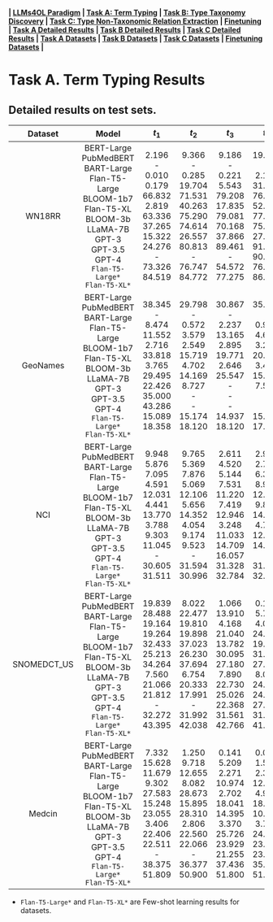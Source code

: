 
**| [LLMs4OL Paradigm](../../README.md#llms4ol-paradigm) | [Task A: Term Typing](../../TaskA/README.md) | [Task B: Type Taxonomy Discovery](../../TaskB/README.md) | [Task C: Type Non-Taxonomic Relation Extraction](../../TaskC/README.md) | [Finetuning](../../tuning/README.md) | [Task A Detailed Results](../../TaskA/results/readme.md) | [Task B Detailed Results](../../TaskB/results/readme.md) | [Task C Detailed Results](../../TaskC/results/readme.md) | [Task A Datasets](../../datasets/TaskA/README.md) | [Task B Datasets](../../datasets/TaskB/README.md) | [Task C Datasets](../../datasets/TaskC/README.md) | [Finetuning Datasets](../../datasets/Tuning/README.md) |**



# Task A. Term Typing Results

## Detailed results on test sets.

|   Dataset    |                                                                                       Model                                                                                        |                                                          $t_1$                                                           |                                                      $t_2$                                                      |                                                      $t_3$                                                      |                                                      $t_4$                                                      |                                                    $t_5$                                                     |                                                      $t_6$                                                      |                                                     $t_7$                                                      |                                                      $t_8$                                                      |
|:------------:|:----------------------------------------------------------------------------------------------------------------------------------------------------------------------------------:|:------------------------------------------------------------------------------------------------------------------------:|:---------------------------------------------------------------------------------------------------------------:|:---------------------------------------------------------------------------------------------------------------:|:---------------------------------------------------------------------------------------------------------------:|:------------------------------------------------------------------------------------------------------------:|:---------------------------------------------------------------------------------------------------------------:|:--------------------------------------------------------------------------------------------------------------:|:---------------------------------------------------------------------------------------------------------------:|
|    WN18RR    |BERT-Large<br>PubMedBERT<br>BART-Large<br>Flan-T5-Large<br>BLOOM-1b7<br>Flan-T5-XL<br>BLOOM-3b<br>LLaMA-7B<br>GPT-3<br>GPT-3.5<br>GPT-4<br>`Flan-T5-Large*`<br>`Flan-T5-XL*`|     2.196<br>-<br>0.010<br>0.179<br>66.832<br>2.819<br>63.336<br>37.265<br>15.322<br>24.276<br>-<br>73.326<br>84.519     |9.366<br>-<br>0.285<br>19.704<br>71.531<br>40.263<br>75.290<br>74.614<br>26.557<br>80.813<br>-<br>76.747<br>84.772|9.186<br>-<br>0.221<br>5.543<br>79.208<br>17.835<br>79.081<br>70.168<br>37.866<br>89.461<br>-<br>54.572<br>77.275|19.419<br>-<br>2.164<br>31.267<br>76.842<br>52.217<br>77.064<br>75.976<br>27.571<br>91.721<br>90.116<br>76.906<br>86.282|4.720<br>-<br>0.010<br>0.0<br>40.084<br>0.010<br>37.402<br>24.287<br>8.479<br>0.813<br>-<br>10.834<br>50.232|19.345<br>-<br>0.031<br>3.030<br>61.964<br>7.750<br>65.322<br>76.610<br>27.138<br>60.760<br>-<br>61.362<br>76.462|9.936<br>-<br>0.0<br>5.702<br>68.394<br>18.479<br>68.996<br>67.412<br>27.518<br>49.387<br>-<br>54.297<br>72.386|27.856<br>-<br>0.190<br>26.800<br>70.031<br>18.859<br>71.626<br>81.383<br>24.656<br>82.418<br>-<br>69.324<br>80.517|
|   GeoNames   |BERT-Large<br>PubMedBERT<br>BART-Large<br>Flan-T5-Large<br>BLOOM-1b7<br>Flan-T5-XL<br>BLOOM-3b<br>LLaMA-7B<br>GPT-3<br>GPT-3.5<br>GPT-4<br>`Flan-T5-Large*`<br>`Flan-T5-XL*`| 38.345<br>-<br>8.474<br>11.552<br>2.716<br>33.818<br>3.765<br>29.495<br>22.426<br>35.000<br>43.286<br>15.089<br>18.358  |29.798<br>-<br>0.572<br>3.579<br>2.549<br>15.719<br>4.702<br>14.169<br>8.727<br>-<br>-<br>15.174<br>18.120|30.867<br>-<br>2.237<br>13.165<br>2.895<br>19.771<br>2.646<br>25.547<br>-<br>-<br>-<br>14.937<br>18.120|35.328<br>-<br>0.984<br>4.685<br>3.206<br>20.789<br>3.438<br>15.954<br>7.500<br>-<br>-<br>15.128<br>17.912|23.610<br>-<br>21.480<br>9.451<br>28.517<br>15.365<br>28.844<br>13.919<br>-<br>-<br>-<br>15.774<br>17.265|25.666<br>-<br>20.513<br>6.057<br>18.382<br>12.413<br>18.084<br>9.446<br>-<br>-<br>-<br>16.282<br>17.328|11.320<br>-<br>7.830<br>8.178<br>25.866<br>18.439<br>25.646<br>17.794<br>-<br>-<br>-<br>15.934<br>17.450|30.447<br>-<br>23.218<br>7.387<br>19.809<br>15.823<br>20.718<br>16.795<br>-<br>-<br>-<br>16.918<br>17.641|
|     NCI      |BERT-Large<br>PubMedBERT<br>BART-Large<br>Flan-T5-Large<br>BLOOM-1b7<br>Flan-T5-XL<br>BLOOM-3b<br>LLaMA-7B<br>GPT-3<br>GPT-3.5<br>GPT-4<br>`Flan-T5-Large*`<br>`Flan-T5-XL*`|    9.948<br>5.876<br>7.095<br>4.591<br>12.031<br>4.441<br>13.770<br>3.788<br>9.303<br>11.045<br>-<br>30.605<br>31.511    |9.765<br>5.369<br>7.876<br>5.069<br>12.106<br>5.656<br>14.352<br>4.054<br>9.174<br>9.523<br>-<br>31.594<br>30.996|2.611<br>4.520<br>5.144<br>7.531<br>11.220<br>7.419<br>12.946<br>3.248<br>11.033<br>14.709<br>16.057<br>31.328<br>32.784|2.902<br>2.790<br>6.325<br>8.966<br>12.435<br>9.831<br>14.418<br>4.778<br>12.742<br>14.227<br>-<br>31.927<br>32.052|11.095<br>3.368<br>9.103<br>3.069<br>10.954<br>2.125<br>14.264<br>3.672<br>9.374<br>8.563<br>-<br>29.116<br>30.014|10.966<br>1.613<br>9.943<br>4.250<br>10.451<br>3.297<br>14.069<br>3.921<br>8.754<br>8.130<br>-<br>29.282<br>29.706|1.127<br>1.339<br>7.240<br>5.485<br>11.133<br>3.871<br>14.926<br>5.252<br>9.141<br>12.684<br>-<br>31.291<br>31.769|1.364<br>0.657<br>8.267<br>5.843<br>11.499<br>6.284<br>15.562<br>7.714<br>9.112<br>11.249<br>-<br>30.796<br>31.357|
| SNOMEDCT\_US |BERT-Large<br>PubMedBERT<br>BART-Large<br>Flan-T5-Large<br>BLOOM-1b7<br>Flan-T5-XL<br>BLOOM-3b<br>LLaMA-7B<br>GPT-3<br>GPT-3.5<br>GPT-4<br>`Flan-T5-Large*`<br>`Flan-T5-XL*`| 19.839<br>28.488<br>19.164<br>19.264<br>32.433<br>25.213<br>34.264<br>7.560<br>21.066<br>21.812<br>-<br>32.272<br>43.395 |8.022<br>22.477<br>19.810<br>19.898<br>37.023<br>26.230<br>37.694<br>6.754<br>20.333<br>17.991<br>-<br>31.992<br>42.038|1.066<br>13.910<br>4.168<br>21.040<br>13.782<br>30.095<br>27.180<br>7.890<br>22.730<br>25.026<br>22.368<br>31.561<br>42.766|0.125<br>5.703<br>4.046<br>24.322<br>19.978<br>31.650<br>27.878<br>8.063<br>24.365<br>24.506<br>27.835<br>31.366<br>41.750|21.109<br>7.964<br>17.541<br>8.078<br>29.486<br>7.219<br>31.061<br>10.748<br>19.207<br>18.245<br>-<br>32.005<br>40.898|12.766<br>3.586<br>17.890<br>8.901<br>30.400<br>8.221<br>32.213<br>10.808<br>18.995<br>15.711<br>-<br>31.508<br>40.316|0.458<br>2.299<br>10.061<br>11.541<br>31.249<br>15.586<br>33.298<br>13.154<br>20.208<br>22.718<br>-<br>33.393<br>42.605|0.048<br>1.513<br>9.434<br>12.924<br>33.864<br>17.221<br>35.474<br>13.818<br>20.097<br>19.873<br>-<br>33.058<br>42.482|
|    Medcin    |BERT-Large<br>PubMedBERT<br>BART-Large<br>Flan-T5-Large<br>BLOOM-1b7<br>Flan-T5-XL<br>BLOOM-3b<br>LLaMA-7B<br>GPT-3<br>GPT-3.5<br>GPT-4<br>`Flan-T5-Large*`<br>`Flan-T5-XL*`|  7.332<br>15.628<br>11.679<br>9.302<br>27.583<br>15.248<br>23.055<br>3.406<br>22.406<br>22.511<br>-<br>38.375<br>51.809  |1.250<br>9.718<br>12.655<br>8.082<br>28.673<br>15.895<br>28.310<br>2.806<br>22.560<br>22.066<br>-<br>36.377<br>50.900|0.141<br>5.209<br>2.271<br>10.974<br>2.702<br>18.041<br>14.395<br>3.370<br>25.726<br>23.929<br>21.255<br>37.436<br>51.800|0.059<br>1.586<br>2.317<br>12.963<br>4.975<br>18.519<br>10.826<br>3.730<br>24.915<br>23.588<br>23.613<br>35.868<br>51.160|8.712<br>5.688<br>9.403<br>2.892<br>26.389<br>4.473<br>22.585<br>4.904<br>19.759<br>20.465<br>-<br>31.262<br>47.880|1.198<br>2.320<br>9.227<br>3.590<br>28.760<br>5.446<br>24.238<br>4.473<br>17.808<br>19.848<br>-<br>30.009<br>45.388|0.088<br>1.272<br>5.470<br>6.712<br>26.897<br>11.143<br>27.303<br>3.175<br>19.921<br>22.372<br>-<br>33.112<br>49.865|0.012<br>0.613<br>4.825<br>6.781<br>26.694<br>11.096<br>29.811<br>3.804<br>18.572<br>20.231<br>-<br>31.911<br>49.094|

* `Flan-T5-Large*` and `Flan-T5-XL*` are Few-shot learning results for datasets.

